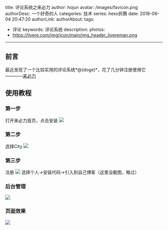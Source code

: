 title: 评论系统之来必力
author: hojun
avatar: /images/favicon.png
authorDesc: 一个好奇的人
categories: 技术
series: hexo折腾
date: 2018-06-04 20:47:20
authorLink:
authorAbout:
tags:
 - 评论
keywords: 评论系统
description: 
photos:
 - https://livere.com/img/icon/main/img_header_livereman.png
---
## **前言**
最近发现了一个比较实用的评论系统*@(doge)*，花了几分钟注册使用它  ————[来必力](https://livere.com/)

## **使用教程**

### **第一步**

打开来必力首页，点击安装
![](https://wx4.sinaimg.cn/large/006bYVyvgy1frzgu6didhj30zq0gcn9i.jpg)

### **第二步**

选择City
![](https://wx4.sinaimg.cn/large/006bYVyvgy1frzgu2dzmhj30zn0i840h.jpg)

### **第三步**

注册
![](https://wx2.sinaimg.cn/large/006bYVyvgy1frzgtyk2uwj30zs0hst9b.jpg)
选择个人->安装代码->引入到自己博客（这里没截图，略过）

### **后台管理**

![](https://wx3.sinaimg.cn/large/006bYVyvgy1frzgtus41sj30zr0hv3zg.jpg)

### **页面效果**

![](https://wx2.sinaimg.cn/large/006bYVyvgy1frzgu9wqw1j30np08uq2x.jpg)